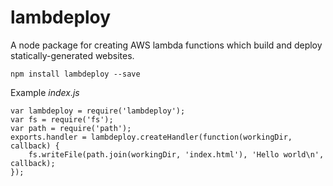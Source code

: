 # lambdeploy

A node package for creating AWS lambda functions which build and deploy
statically-generated websites.

    npm install lambdeploy --save

Example *index.js*

    var lambdeploy = require('lambdeploy');
    var fs = require('fs');
    var path = require('path');
    exports.handler = lambdeploy.createHandler(function(workingDir, callback) {
        fs.writeFile(path.join(workingDir, 'index.html'), 'Hello world\n', callback);
    });